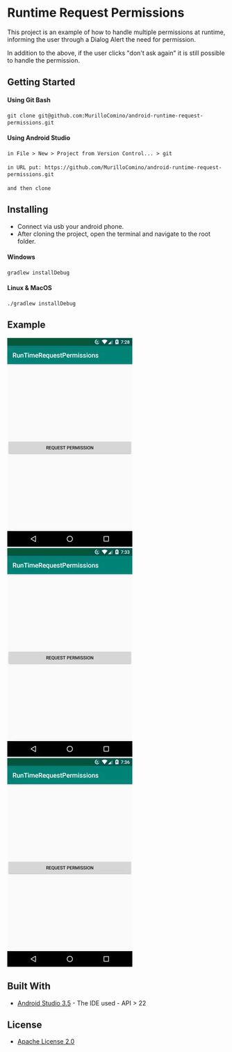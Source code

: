 # Runtime Request Permissions

This project is an example of how to handle multiple permissions at runtime, informing the user through a Dialog Alert the need for permission.

In addition to the above, if the user clicks "don't ask again" it is still possible to handle the permission.

## Getting Started
#### Using Git Bash
```
git clone git@github.com:MurilloComino/android-runtime-request-permissions.git
```

#### Using Android Studio
```
in File > New > Project from Version Control... > git

in URL put: https://github.com/MurilloComino/android-runtime-request-permissions.git

and then clone
```

## Installing
* Connect via usb your android phone.
* After cloning the project, open the terminal and navigate to the root folder.

#### Windows
````
gradlew installDebug
````
#### Linux & MacOS
````
./gradlew installDebug
````

## Example
![](resources/1.gif)
![](resources/2.gif)
![](resources/3.gif)

## Built With

* [Android Studio 3.5](https://developer.android.com/studio) - The IDE used - API > 22

## License

* [Apache License 2.0](https://github.com/MurilloComino/android-runtime-request-permissions/blob/master/LICENSE.md)